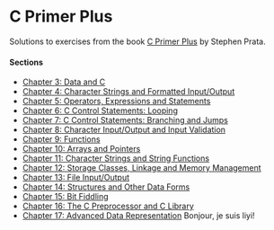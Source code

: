 C Primer Plus
=============

Solutions to exercises from the book [C Primer Plus](http://www.amazon.com/Primer-Plus-6th-Developers-Library/dp/0321928423/ref=sr_1_1?ie=UTF8&qid=1444160774&sr=8-1&keywords=c+primer+plus) by Stephen Prata.

#### Sections

- [Chapter 3: Data and C](ch03/)
- [Chapter 4: Character Strings and Formatted Input/Output](ch04/)
- [Chapter 5: Operators, Expressions and Statements](ch05/)
- [Chapter 6: C Control Statements: Looping](ch06/)
- [Chapter 7: C Control Statements: Branching and Jumps](ch07/)
- [Chapter 8: Character Input/Output and Input Validation](ch08/)
- [Chapter 9: Functions](ch09/)
- [Chapter 10: Arrays and Pointers](ch10/)
- [Chapter 11: Character Strings and String Functions](ch11/)
- [Chapter 12: Storage Classes, Linkage and Memory Management](ch12/)
- [Chapter 13: File Input/Output](ch13/)
- [Chapter 14: Structures and Other Data Forms](ch14/)
- [Chapter 15: Bit Fiddling](ch15/)
- [Chapter 16: The C Preprocessor and C Library](ch16/)
- [Chapter 17: Advanced Data Representation](ch17/)
Bonjour, je suis liyi!
